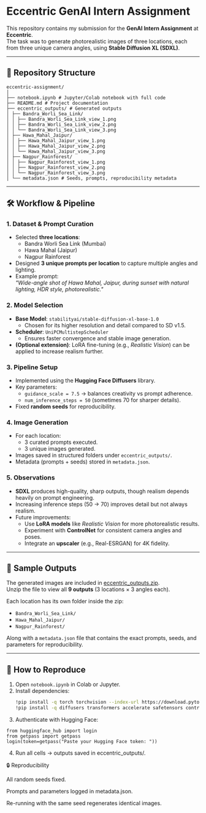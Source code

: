 # Eccentric GenAI Intern Assignment

This repository contains my submission for the **GenAI Intern Assignment** at **Eccentric**.  
The task was to generate photorealistic images of three locations, each from three unique camera angles, using **Stable Diffusion XL (SDXL)**.

---

## 📂 Repository Structure

```
eccentric-assignment/
│
├── notebook.ipynb # Jupyter/Colab notebook with full code
├── README.md # Project documentation
├── eccentric_outputs/ # Generated outputs
│ ├── Bandra_Worli_Sea_Link/
│ │ ├── Bandra_Worli_Sea_Link_view_1.png
│ │ ├── Bandra_Worli_Sea_Link_view_2.png
│ │ └── Bandra_Worli_Sea_Link_view_3.png
│ ├── Hawa_Mahal_Jaipur/
│ │ ├── Hawa_Mahal_Jaipur_view_1.png
│ │ ├── Hawa_Mahal_Jaipur_view_2.png
│ │ └── Hawa_Mahal_Jaipur_view_3.png
│ ├── Nagpur_Rainforest/
│ │ ├── Nagpur_Rainforest_view_1.png
│ │ ├── Nagpur_Rainforest_view_2.png
│ │ └── Nagpur_Rainforest_view_3.png
│ └── metadata.json # Seeds, prompts, reproducibility metadata
```

---

## 🛠️ Workflow & Pipeline

### 1. Dataset & Prompt Curation
- Selected **three locations**:
  - Bandra Worli Sea Link (Mumbai)
  - Hawa Mahal (Jaipur)
  - Nagpur Rainforest
- Designed **3 unique prompts per location** to capture multiple angles and lighting.
- Example prompt:  
  *"Wide-angle shot of Hawa Mahal, Jaipur, during sunset with natural lighting, HDR style, photorealistic."*

### 2. Model Selection
- **Base Model**: `stabilityai/stable-diffusion-xl-base-1.0`  
  - Chosen for its higher resolution and detail compared to SD v1.5.
- **Scheduler**: `UniPCMultistepScheduler`  
  - Ensures faster convergence and stable image generation.
- **(Optional extension)**: LoRA fine-tuning (e.g., *Realistic Vision*) can be applied to increase realism further.

### 3. Pipeline Setup
- Implemented using the **Hugging Face Diffusers** library.
- Key parameters:
  - `guidance_scale = 7.5` → balances creativity vs prompt adherence.
  - `num_inference_steps = 50` (sometimes 70 for sharper details).
- Fixed **random seeds** for reproducibility.

### 4. Image Generation
- For each location:
  - 3 curated prompts executed.
  - 3 unique images generated.
- Images saved in structured folders under `eccentric_outputs/`.
- Metadata (prompts + seeds) stored in `metadata.json`.

### 5. Observations
- **SDXL** produces high-quality, sharp outputs, though realism depends heavily on prompt engineering.
- Increasing inference steps (50 → 70) improves detail but not always realism.
- Future improvements:
  - Use **LoRA models** like *Realistic Vision* for more photorealistic results.
  - Experiment with **ControlNet** for consistent camera angles and poses.
  - Integrate an **upscaler** (e.g., Real-ESRGAN) for 4K fidelity.

---

## 📸 Sample Outputs

The generated images are included in [eccentric_outputs.zip](eccentric_outputs.zip).  
Unzip the file to view all **9 outputs** (3 locations × 3 angles each).  

Each location has its own folder inside the zip:  
- `Bandra_Worli_Sea_Link/`  
- `Hawa_Mahal_Jaipur/`  
- `Nagpur_Rainforest/`  

Along with a `metadata.json` file that contains the exact prompts, seeds, and parameters for reproducibility.

---

## 🚀 How to Reproduce

1. Open `notebook.ipynb` in Colab or Jupyter.  
2. Install dependencies:
   ```bash
   !pip install -q torch torchvision --index-url https://download.pytorch.org/whl/cu121
   !pip install -q diffusers transformers accelerate safetensors controlnet_aux xformers

3. Authenticate with Hugging Face:

```
from huggingface_hub import login
from getpass import getpass
login(token=getpass("Paste your Hugging Face token: "))
```
4. Run all cells → outputs saved in eccentric_outputs/.

🔒 Reproducibility

All random seeds fixed.

Prompts and parameters logged in metadata.json.

Re-running with the same seed regenerates identical images.

